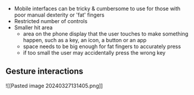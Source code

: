 - Mobile interfaces can be tricky & cumbersome to use for those with poor manual dexterity or 'fat' fingers
- Restricted number of controls
- Smaller hit area
	- area on the phone display that the user touches to make something happen, such as a key, an icon, a button or an app
	- space needs to be big enough for fat fingers to accurately press
	- if too small the user may accidentally press the wrong key
## Gesture interactions
![[Pasted image 20240327131405.png]]